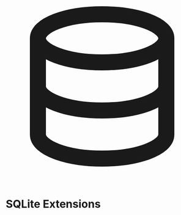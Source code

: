 <svg xmlns="http://www.w3.org/2000/svg" fill="none" stroke="currentColor" viewBox="0 0 24 24" class="humbleicons hi-database"><g xmlns="http://www.w3.org/2000/svg" stroke="currentColor" stroke-width="2"><path d="M20 12c0 1.657-3.582 3-8 3s-8-1.343-8-3M20 18c0 1.657-3.582 3-8 3s-8-1.343-8-3"/><ellipse cx="12" cy="6" rx="8" ry="3"/><path d="M4 6v12M20 6v12"/></g></svg>

# SQLite Extensions
